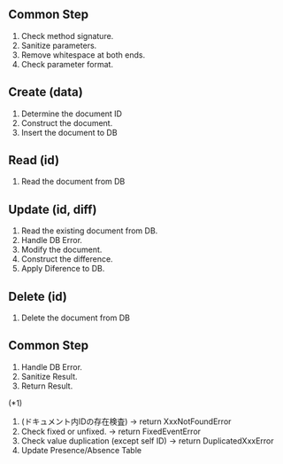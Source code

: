 ## Common Step

1. Check method signature.
1. Sanitize parameters.
  1. Remove whitespace at both ends.
1. Check parameter format.

## Create (data)

1. Determine the document ID
1. Construct the document.
1. Insert the document to DB

## Read (id)

1. Read the document from DB

## Update (id, diff)

1. Read the existing document from DB.
1. Handle DB Error.
1. Modify the document.
1. Construct the difference.
1. Apply Diference to DB.

## Delete (id)

1. Delete the document from DB

## Common Step

1. Handle DB Error.
1. Sanitize Result.
1. Return Result.


(*1)

1. (ドキュメント内IDの存在検査) -> return XxxNotFoundError
1. Check fixed or unfixed. -> return FixedEventError
1. Check value duplication (except self ID) -> return DuplicatedXxxError
1. Update Presence/Absence Table
